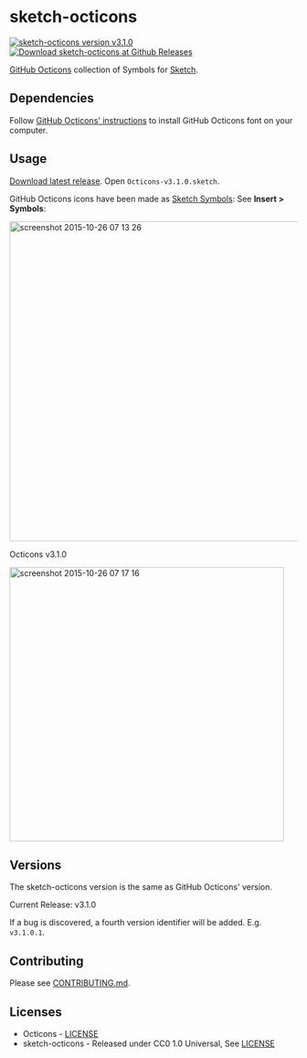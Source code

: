# sketch-octicons

[![sketch-octicons version v3.1.0](https://img.shields.io/badge/sketch--octicons-v3.1.0-green.svg?style=flat-square)](#) [![Download sketch-octicons at Github Releases](https://img.shields.io/github/downloads/JuanitoFatas/sketch-octicons/latest/total.svg?style=flat-square)](https://github.com/JuanitoFatas/sketch-octicons/releases)

[GitHub Octicons](https://github.com/github/octicons) collection of Symbols for [Sketch](https://www.sketchapp.com).

## Dependencies

Follow [GitHub Octicons' instructions](https://octicons.github.com/usage) to install GitHub Octicons font on your computer.

## Usage

[Download latest release](https://github.com/JuanitoFatas/sketch-octicons/releases). Open `Octicons-v3.1.0.sketch`.

GitHub Octicons icons have been made as [Sketch Symbols](http://www.sketchapp.com/support/documentation/07-symbols/): See **Insert > Symbols**:

<img width="560" alt="screenshot 2015-10-26 07 13 26" src="https://cloud.githubusercontent.com/assets/1000669/10718560/144fa1c8-7bb1-11e5-8256-fa5b703eba4d.png">

Octicons v3.1.0

<img width="480" alt="screenshot 2015-10-26 07 17 16" src="https://cloud.githubusercontent.com/assets/1000669/10718584/a53c2044-7bb1-11e5-96d6-793c50af8371.png">

## Versions

The sketch-octicons version is the same as GitHub Octicons' version.

Current Release: v3.1.0

If a bug is discovered, a fourth version identifier will be added. E.g. `v3.1.0.1`.

## Contributing

Please see [CONTRIBUTING.md](/CONTRIBUTING.md).

## Licenses

* Octicons - [LICENSE](https://github.com/github/octicons/blob/master/LICENSE.txt)
* sketch-octicons - Released under CC0 1.0 Universal, See [LICENSE](/LICENSE)
